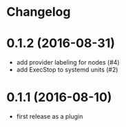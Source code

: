 # Changelog

# 0.1.2 (2016-08-31)

- add provider labeling for nodes (#4)
- add ExecStop to systemd units (#2)

# 0.1.1 (2016-08-10)

- first release as a plugin
